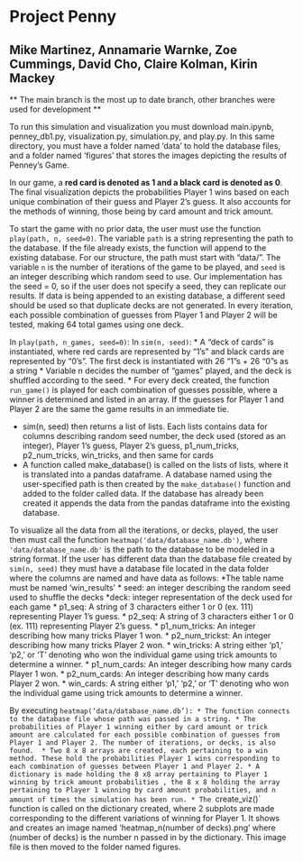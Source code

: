 # Project Penny
## Mike Martinez, Annamarie Warnke, Zoe Cummings, David Cho, Claire Kolman, Kirin Mackey

** The main branch is the most up to date branch, other branches were used for development **

To run this simulation and visualization you must download main.ipynb, penney_db1.py, visualization.py, simulation.py, and play.py. In this same directory, you must have a folder named ‘data’ to hold the database files, and a folder named ‘figures’ that stores the images depicting the results of Penney’s Game.

In our game, a **red card is denoted as 1 and a black card is denoted as 0**. The final visualization depicts the probabilities Player 1 wins based on each unique combination of their guess and Player 2’s guess. It also accounts for the methods of winning, those being by card amount and trick amount.

To start the game with no prior data, the user must use the function `play(path, n, seed=0)`. The variable `path` is a string representing the path to the database. If the file already exists, the function will append to the existing database. For our structure, the path must start with “data/”. The variable `n` is the number of iterations of the game to be played, and `seed` is an integer describing which random seed to use. Our implementation has the seed = 0, so if the user does not specify a seed, they can replicate our results. If data is being appended to an existing database, a different seed should be used so that duplicate decks are not generated.
In every iteration, each possible combination of guesses from Player 1 and Player 2 will be tested, making 64 total games using one deck. 

In `play(path, n_games, seed=0)`:
In `sim(n, seed)`:
		* A “deck of cards” is instantiated, where red cards are represented by “1’s” and black cards are represented by “0’s”. The first deck is instantiated with 26 “1”s + 26 “0”s as a string
		* Variable n decides the number of “games” played, and the deck is shuffled according to the seed.
		* For every deck created, the function `run_game()` is played for each combination of guesses possible, where a winner is determined and listed in an array. If the guesses for Player 1 and Player 2 are the same the game results in an immediate tie. 
* sim(n, seed) then returns a list of lists. Each lists contains data for columns describing random seed number, the deck used (stored as an integer), Player 1’s guess, Player 2’s guess, p1_num_tricks, p2_num_tricks, win_tricks, and then same for cards
* A function called make_database() is called on the lists of lists, where it is translated into a pandas dataframe. A database named using the user-specified path is then created by the `make_database()` function and added to the folder called data. If the database has already been created it appends the data from the pandas dataframe into the existing database.

To visualize all the data from all the iterations, or decks, played, the user then must call the function `heatmap('data/database_name.db')`, where `'data/database_name.db'` is the path to the database to be modeled in a string format.  If the user has different data than the database file created by `sim(n, seed)` they must have a database file located in the data folder where the columns are named and have data as follows:
	*The table name must be named ‘win_results’
	* seed: an integer describing the random seed used to shuffle the decks
*deck: integer representation of the deck used for each game 
	* p1_seq: A string of 3 characters either 1 or 0 (ex. 111) representing Player 1’s guess.
	* p2_seq: A string of 3 characters either 1 or 0 (ex. 111) representing Player 2’s guess.
	* p1_num_tricks: An integer describing how many tricks Player 1 won.
	* p2_num_trickst: An integer describing how many tricks Player 2 won.
	* win_tricks: A string either ‘p1,’ ‘p2,’ or ‘T’ denoting who won the individual game using trick amounts to determine a winner.
	* p1_num_cards: An integer describing how many cards Player 1 won.
	* p2_num_cards: An integer describing how many cards Player 2 won.
	* win_cards: A string either ‘p1,’ ‘p2,’ or ‘T’ denoting who won the individual game using trick amounts to determine a winner.

By executing `heatmap(‘data/database_name.db’):
	* The function connects to the database file whose path was passed in a string.
	* The probabilities of Player 1 winning either by card amount or trick amount are calculated for each possible combination of guesses from Player 1 and Player 2. The number of iterations, or decks, is also found. 
	* Two 8 x 8 arrays are created, each pertaining to a win method. These hold the probabilities Player 1 wins corresponding to each combination of guesses between Player 1 and Player 2.
	* A dictionary is made holding the 8 x8 array pertaining to Player 1 winning by trick amount probabilities , the 8 x 8 holding the array pertaining to Player 1 winning by card amount probabilities, and n amount of times the simulation has been run.
	* The `create_viz()` function is called on the dictionary created, where 2 subplots are made corresponding to the different variations of winning for Player 1. It shows and creates an image named ‘heatmap_n(number of decks).png’ where (number of decks) is the number n passed in by the dictionary. This image file is then moved to the folder named figures.
